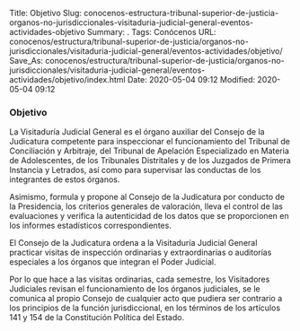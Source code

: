Title: Objetivo
Slug: conocenos-estructura-tribunal-superior-de-justicia-organos-no-jurisdiccionales-visitaduria-judicial-general-eventos-actividades-objetivo
Summary: .
Tags: Conócenos
URL: conocenos/estructura/tribunal-superior-de-justicia/organos-no-jurisdiccionales/visitaduria-judicial-general/eventos-actividades/objetivo/
Save_As: conocenos/estructura/tribunal-superior-de-justicia/organos-no-jurisdiccionales/visitaduria-judicial-general/eventos-actividades/objetivo/index.html
Date: 2020-05-04 09:12
Modified: 2020-05-04 09:12



### Objetivo


La Visitaduría Judicial General es el órgano auxiliar del Consejo de la Judicatura  competente para inspeccionar el funcionamiento del Tribunal de Conciliación y Arbitraje, del Tribunal de Apelación Especializado en Materia de Adolescentes, de los Tribunales Distritales y de los Juzgados de Primera Instancia y Letrados, así como para supervisar las conductas de los integrantes de estos órganos.

Asimismo, formula y propone al Consejo de la Judicatura por conducto de la Presidencia, los criterios generales de valoración, lleva el control de las evaluaciones y verifica la autenticidad de los datos que se proporcionen en los informes estadísticos correspondientes.

El Consejo de la Judicatura ordena a la Visitaduría Judicial General practicar visitas de inspección ordinarias y extraordinarias  o  auditorías especiales a los órganos que integran el Poder Judicial.

Por lo que hace a las visitas ordinarias, cada semestre, los Visitadores Judiciales revisan el funcionamiento de los órganos judiciales,  se  le comunica al propio Consejo de cualquier acto que pudiera ser contrario a los principios de la función jurisdiccional, en los términos de los artículos 141 y 154 de la Constitución Política del Estado.




